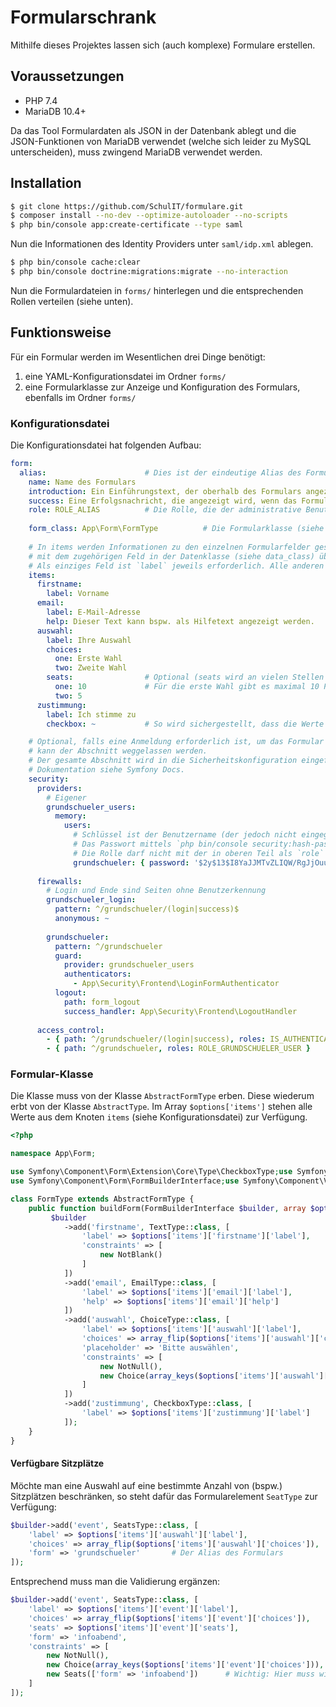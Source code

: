 # Formularschrank

Mithilfe dieses Projektes lassen sich (auch komplexe) Formulare erstellen.

## Voraussetzungen

* PHP 7.4
* MariaDB 10.4+

Da das Tool Formulardaten als JSON in der Datenbank ablegt und die JSON-Funktionen von MariaDB verwendet (welche sich leider zu MySQL unterscheiden),
muss zwingend MariaDB verwendet werden.

## Installation

```bash
$ git clone https://github.com/SchulIT/formulare.git
$ composer install --no-dev --optimize-autoloader --no-scripts
$ php bin/console app:create-certificate --type saml
```

Nun die Informationen des Identity Providers unter `saml/idp.xml` ablegen.

```bash
$ php bin/console cache:clear
$ php bin/console doctrine:migrations:migrate --no-interaction
```

Nun die Formulardateien in `forms/` hinterlegen und die entsprechenden Rollen verteilen (siehe unten).

## Funktionsweise

Für ein Formular werden im Wesentlichen drei Dinge benötigt:

1. eine YAML-Konfigurationsdatei im Ordner `forms/`
2. eine Formularklasse zur Anzeige und Konfiguration des Formulars, ebenfalls im Ordner `forms/`

### Konfigurationsdatei

Die Konfigurationsdatei hat folgenden Aufbau:

```yaml
form:
  alias:                      # Dies ist der eindeutige Alias des Formulars
    name: Name des Formulars
    introduction: Ein Einführungstext, der oberhalb des Formulars angezeigt wird
    success: Eine Erfolgsnachricht, die angezeigt wird, wenn das Formular abgeschickt wurde.
    role: ROLE_ALIAS          # Die Rolle, die der administrative Benutzer innehaben muss, um das Formular verwalten zu können
      
    form_class: App\Form\FormType          # Die Formularklasse (siehe Punkt 3 oben)
    
    # In items werden Informationen zu den einzelnen Formularfelder gespeichert. Der Schlüssel muss dabei stehts
    # mit dem zugehörigen Feld in der Datenklasse (siehe data_class) übereinstimmen.
    # Als einziges Feld ist `label` jeweils erforderlich. Alle anderen Labels können bei Bedarf anders benannt werden.
    items:
      firstname:
        label: Vorname
      email:
        label: E-Mail-Adresse
        help: Dieser Text kann bspw. als Hilfetext angezeigt werden.
      auswahl:
        label: Ihre Auswahl
        choices:
          one: Erste Wahl
          two: Zweite Wahl
        seats:                # Optional (seats wird an vielen Stellen vom System automatisch erkannt)
          one: 10             # Für die erste Wahl gibt es maximal 10 Plätze
          two: 5
      zustimmung:
        label: Ich stimme zu
        checkbox: ~           # So wird sichergestellt, dass die Werte 0 und 1 als X oder als Häckchen dargestellt werden

    # Optional, falls eine Anmeldung erforderlich ist, um das Formular abzuschicken. Wenn keine Anmeldung erforderlich ist,
    # kann der Abschnitt weggelassen werden.
    # Der gesamte Abschnitt wird in die Sicherheitskonfiguration eingefügt (so als würde man sie in security.yaml notieren).
    # Dokumentation siehe Symfony Docs.
    security:
      providers:
        # Eigener 
        grundschueler_users:
          memory:
            users:
              # Schlüssel ist der Benutzername (der jedoch nicht eingegeben werden muss)
              # Das Passwort mittels `php bin/console security:hash-password` generieren
              # Die Rolle darf nicht mit der in oberen Teil als `role` definierten Rolle übereinstimmen!!
              grundschueler: { password: '$2y$13$I8YaJJMTvZLIQW/RgJjOuuCtWdENYSOKU2e0MpvoddxkrAwgKxWyy', roles: ROLE_GRUNDSCHUELER_USER }
    
      firewalls:
        # Login und Ende sind Seiten ohne Benutzerkennung
        grundschueler_login:
          pattern: ^/grundschueler/(login|success)$
          anonymous: ~
    
        grundschueler:
          pattern: ^/grundschueler
          guard:
            provider: grundschueler_users
            authenticators:
              - App\Security\Frontend\LoginFormAuthenticator
          logout:
            path: form_logout
            success_handler: App\Security\Frontend\LogoutHandler
    
      access_control:
        - { path: ^/grundschueler/(login|success), roles: IS_AUTHENTICATED_ANONYMOUSLY  }
        - { path: ^/grundschueler, roles: ROLE_GRUNDSCHUELER_USER }
```

### Formular-Klasse

Die Klasse muss von der Klasse `AbstractFormType` erben. Diese wiederum erbt von der Klasse
`AbstractType`. Im Array `$options['items']` stehen alle Werte aus dem Knoten `items` (siehe Konfigurationsdatei)
zur Verfügung.

```php
<?php

namespace App\Form;

use Symfony\Component\Form\Extension\Core\Type\CheckboxType;use Symfony\Component\Form\Extension\Core\Type\TextType;
use Symfony\Component\Form\FormBuilderInterface;use Symfony\Component\Validator\Constraints\Choice;use Symfony\Component\Validator\Constraints\NotBlank;use Symfony\Component\Validator\Constraints\NotNull;

class FormType extends AbstractFormType {
    public function buildForm(FormBuilderInterface $builder, array $options) {
         $builder
            ->add('firstname', TextType::class, [
                'label' => $options['items']['firstname']['label'],
                'constraints' => [
                    new NotBlank()
                ]
            ])
            ->add('email', EmailType::class, [
                'label' => $options['items']['email']['label'],
                'help' => $options['items']['email']['help']
            ])
            ->add('auswahl', ChoiceType::class, [
                'label' => $options['items']['auswahl']['label'],
                'choices' => array_flip($options['items']['auswahl']['choices']),
                'placeholder' => 'Bitte auswählen',
                'constraints' => [
                    new NotNull(),
                    new Choice(array_keys($options['items']['auswahl']['choice']))
                ]
            ])
            ->add('zustimmung', CheckboxType::class, [
                'label' => $options['items']['zustimmung']['label']
            ]);
    }
}
```

#### Verfügbare Sitzplätze

Möchte man eine Auswahl auf eine bestimmte Anzahl von (bspw.) Sitzplätzen beschränken, so steht dafür das Formularelement
`SeatType` zur Verfügung:

```php
$builder->add('event', SeatsType::class, [
    'label' => $options['items']['auswahl']['label'],
    'choices' => array_flip($options['items']['auswahl']['choices']),
    'form' => 'grundschueler'       # Der Alias des Formulars
]);
```

Entsprechend muss man die Validierung ergänzen:

```php
$builder->add('event', SeatsType::class, [
    'label' => $options['items']['event']['label'],
    'choices' => array_flip($options['items']['event']['choices']),
    'seats' => $options['items']['event']['seats'],
    'form' => 'infoabend',
    'constraints' => [
        new NotNull(),
        new Choice(array_keys($options['items']['event']['choices'])),
        new Seats(['form' => 'infoabend'])      # Wichtig: Hier muss wieder der Formularalias übergeben werden
    ]
]);
```

